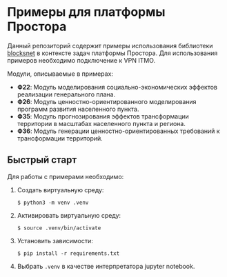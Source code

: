 # Примеры для платформы Простора

Данный репозиторий содержит примеры использования библиотеки [blocksnet](https://github.com/aimclub/blocksnet) в контексте задач платформы Простора. Для использования примеров необходимо подключение к VPN ITMO.

Модули, описываемые в примерах:

- **Ф22**: Модуль моделирования социально-экономических эффектов реализации генерального плана.
- **Ф26**: Модуль ценностно-ориентированного моделирования программ развития населенного пункта.
- **Ф35**: Модуль прогнозирования эффектов трансформации территории в масштабах населенного пункта и региона.
- **Ф36**: Модуль генерации ценностно-ориентированных требований к трансформации территорий.

## Быстрый старт

Для работы с примерами необходимо:

1. Создать виртуальную среду:

   ```
   $ python3 -m venv .venv
2. Активировать виртуальную среду:
   ```
   $ source .venv/bin/activate
3. Установить зависимости:

   ```
   $ pip install -r requirements.txt
4. Выбрать `.venv` в качестве интерпретатора jupyter notebook.
